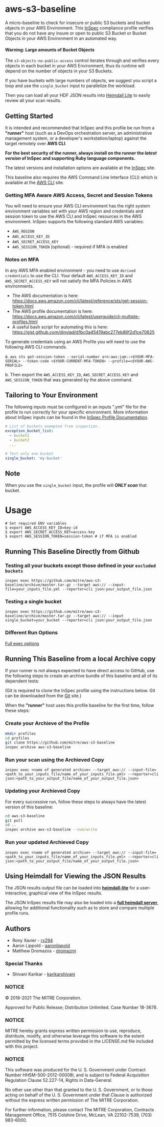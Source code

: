 # aws-s3-baseline

A micro-baseline to check for insecure or public S3 buckets and bucket objects in your AWS Environment. This [InSpec](https://github.com/chef/inspec) compliance profile verifies that you do not have any insure or open to public S3 Bucket or Bucket Objects in your AWS Environment in an automated way.

#### Warning: Large amounts of Bucket Objects

The `s3-objects-no-public-access` control iterates through and verifies every objects in each bucket in your AWS Environment, thus its runtime will depend on the number of objects in your S3 Buckets.

If you have buckets with large numbers of objects, we suggest you script a loop and use the `single_bucket` input to parallelize the workload.

Then you can load all your HDF JSON results into [Heimdall Lite](https://heimdall-lite.mitre.org) to easily review all your scan results.

## Getting Started

It is intended and recommended that InSpec and this profile be run from a **"runner"** host (such as a DevOps orchestration server, an administrative management system, or a developer's workstation/laptop) against the target remotely over **AWS CLI**.

**For the best security of the runner, always install on the runner the _latest version_ of InSpec and supporting Ruby language components.**

The latest versions and installation options are available at the [InSpec](http://inspec.io/) site.

This baseline also requires the AWS Command Line Interface (CLI) which is available at the [AWS CLI](https://aws.amazon.com/cli/) site.

### Getting MFA Aware AWS Access, Secret and Session Tokens

You will need to ensure your AWS CLI environment has the right system environment variables set with your AWS region and credentials and session token to use the AWS CLI and InSpec resources in the AWS environment. InSpec supports the following standard AWS variables:

- `AWS_REGION`
- `AWS_ACCESS_KEY_ID`
- `AWS_SECRET_ACCESS_KEY`
- `AWS_SESSION_TOKEN` (optional) - required if MFA is enabled

### Notes on MFA

In any AWS MFA enabled environment - you need to use `derived credentials` to use the CLI. Your default `AWS_ACCESS_KEY_ID` and `AWS_SECRET_ACCESS_KEY` will not satisfy the MFA Policies in AWS environments.

- The AWS documentation is here: <https://docs.aws.amazon.com/cli/latest/reference/sts/get-session-token.html>
- The AWS profile documentation is here: <https://docs.aws.amazon.com/cli/latest/userguide/cli-multiple-profiles.html>
- A useful bash script for automating this is here: <https://gist.github.com/dinvlad/d1bc0a45419abc277eb86f2d1ce70625>

To generate credentials using an AWS Profile you will need to use the following AWS CLI commands.

a. `aws sts get-session-token --serial-number arn:aws:iam::<$YOUR-MFA-SERIAL> --token-code <$YOUR-CURRENT-MFA-TOKEN> --profile=<$YOUR-AWS-PROFILE>`

b. Then export the `AWS_ACCESS_KEY_ID`, `AWS_SECRET_ACCESS_KEY` and `AWS_SESSION_TOKEN` that was generated by the above command.

## Tailoring to Your Environment

The following inputs must be configured in an inputs ".yml" file for the profile to run correctly for your specific environment. More information about InSpec inputs can be found in the [InSpec Profile Documentation](https://www.inspec.io/docs/reference/profiles/).

```yaml
# List of buckets exempted from inspection.
exception_bucket_list:
  - bucket1
  - bucket2
  ...

# Test only one bucket
single_bucket: 'my-bucket'
```

## Note

When you use the `single_bucket` input, the profile will _***ONLY scan***_ that bucket.

# Usage

```
# Set required ENV variables
$ export AWS_ACCESS_KEY_ID=key-id
$ export AWS_SECRET_ACCESS_KEY=access-key
$ export AWS_SESSION_TOKEN=session-token # if MFA is enabled
```

## Running This Baseline Directly from Github

### Testing all your buckets except those defined in your `excluded buckets`

`inspec exec https://github.com/mitre/aws-s3-baseline/archive/master.tar.gz --target aws:// --input-file=your_inputs_file.yml --reporter=cli json:your_output_file.json`

### Testing a single bucket

`inspec exec https://github.com/mitre/aws-s3-baseline/archive/master.tar.gz --target aws:// --input single_bucket=your_bucket --reporter=cli json:your_output_file.json`

### Different Run Options

[Full exec options](https://docs.chef.io/inspec/cli/#options-3)

## Running This Baseline from a local Archive copy

If your runner is not always expected to have direct access to GitHub, use the following steps to create an archive bundle of this baseline and all of its dependent tests:

(Git is required to clone the InSpec profile using the instructions below. Git can be downloaded from the [Git](https://git-scm.com/book/en/v2/Getting-Started-Installing-Git) site.)

When the **"runner"** host uses this profile baseline for the first time, follow these steps:

### Create your Archieve of the Profile

```bash
mkdir profiles
cd profiles
git clone https://github.com/mitre/aws-s3-baseline
inspec archive aws-s3-baseline
```

### Run your scan using the Archieved Copy

`inspec exec <name of generated archive> --target aws:// --input-file=<path_to_your_inputs_file/name_of_your_inputs_file.yml> --reporter=cli json:<path_to_your_output_file/name_of_your_output_file.json>`

### Updating your Archieved Copy

For every successive run, follow these steps to always have the latest version of this baseline:

```bash
cd aws-s3-baseline
git pull
cd ..
inspec archive aws-s3-baseline --overwrite
```

### Run your updated Archieved Copy

`inspec exec <name of generated archive> --target aws:// --input-file=<path_to_your_inputs_file/name_of_your_inputs_file.yml> --reporter=cli json:<path_to_your_output_file/name_of_your_output_file.json>`

## Using Heimdall for Viewing the JSON Results

The JSON results output file can be loaded into **[heimdall-lite](https://heimdall-lite.mitre.org/)** for a user-interactive, graphical view of the InSpec results.

The JSON InSpec results file may also be loaded into a **[full heimdall server](https://github.com/mitre/heimdall)**, allowing for additional functionality such as to store and compare multiple profile runs.

## Authors

- Rony Xavier - [rx294](https://github.com/rx294)
- Aaron Lippold - [aaronlippold](https://github.com/aaronlippold)
- Matthew Dromazos - [dromazmj](https://github.com/dromazmj)

### Special Thanks

- Shivani Karikar - [karikarshivani](https://github.com/karikarshivani)

### NOTICE

© 2018-2021 The MITRE Corporation.

Approved for Public Release; Distribution Unlimited. Case Number 18-3678.

### NOTICE

MITRE hereby grants express written permission to use, reproduce, distribute, modify, and otherwise leverage this software to the extent permitted by the licensed terms provided in the LICENSE.md file included with this project.

### NOTICE

This software was produced for the U. S. Government under Contract Number HHSM-500-2012-00008I, and is subject to Federal Acquisition Regulation Clause 52.227-14, Rights in Data-General.

No other use other than that granted to the U. S. Government, or to those acting on behalf of the U. S. Government under that Clause is authorized without the express written permission of The MITRE Corporation.

For further information, please contact The MITRE Corporation, Contracts Management Office, 7515 Colshire Drive, McLean, VA 22102-7539, (703) 983-6000.

